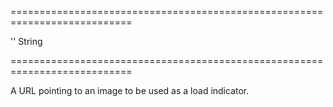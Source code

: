 ===========================================================================
<!--default-->''<!--/default-->
<!--type-->String<!--/type-->
===========================================================================

<!--shortDescription-->
A URL pointing to an image to be used as a load indicator.
<!--/shortDescription-->

<!--fullDescription-->

<!--/fullDescription-->